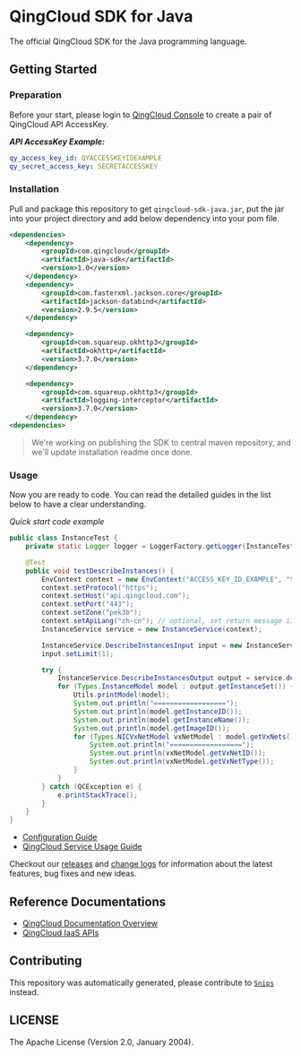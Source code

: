 # QingCloud SDK for Java



The official QingCloud SDK for the Java programming language.

## Getting Started

### Preparation

Before your start, please login to [QingCloud Console](https://console.qingcloud.com/access_keys/) to create a pair of QingCloud API AccessKey.

___API AccessKey Example:___

``` yaml
qy_access_key_id: QYACCESSKEYIDEXAMPLE
qy_secret_access_key: SECRETACCESSKEY
```

### Installation

Pull and package this repository to get `qingcloud-sdk-java.jar`, put the jar into your project directory and add below dependency into your pom file.

```xml
<dependencies>
    <dependency>
        <groupId>com.qingcloud</groupId>
        <artifactId>java-sdk</artifactId>
        <version>1.0</version>
    </dependency>
    <dependency>
        <groupId>com.fasterxml.jackson.core</groupId>
        <artifactId>jackson-databind</artifactId>
        <version>2.9.5</version>
    </dependency>

    <dependency>
        <groupId>com.squareup.okhttp3</groupId>
        <artifactId>okhttp</artifactId>
        <version>3.7.0</version>
    </dependency>

    <dependency>
        <groupId>com.squareup.okhttp3</groupId>
        <artifactId>logging-interceptor</artifactId>
        <version>3.7.0</version>
    </dependency>
<dependencies>
```

> We're working on publishing the SDK to central maven repository, and we'll update installation readme once done.

### Usage

Now you are ready to code. You can read the detailed guides in the list below to have a clear understanding.

*Quick start code example*

```java
public class InstanceTest {
    private static Logger logger = LoggerFactory.getLogger(InstanceTest.class);

    @Test
    public void testDescribeInstances() {
        EnvContext context = new EnvContext("ACCESS_KEY_ID_EXAMPLE", "SECRET_ACCESS_KEY_EXAMPLE");
        context.setProtocol("https");
        context.setHost("api.qingcloud.com");
        context.setPort("443");
        context.setZone("pek3b");
        context.setApiLang("zh-cn"); // optional, set return message i18n, default to us-en
        InstanceService service = new InstanceService(context);

        InstanceService.DescribeInstancesInput input = new InstanceService.DescribeInstancesInput();
        input.setLimit(1);

        try {
            InstanceService.DescribeInstancesOutput output = service.describeInstances(input);
            for (Types.InstanceModel model : output.getInstanceSet()) {
                Utils.printModel(model);
                System.out.println("==================");
                System.out.println(model.getInstanceID());
                System.out.println(model.getInstanceName());
                System.out.println(model.getImageID());
                for (Types.NICVxNetModel vxNetModel : model.getVxNets()) {
                    System.out.println("==================");
                    System.out.println(vxNetModel.getVxNetID());
                    System.out.println(vxNetModel.getVxNetType());
                }
            }
        } catch (QCException e) {
            e.printStackTrace();
        }
    }
}
```


- [Configuration Guide](docs/configuration.md)
- [QingCloud Service Usage Guide](docs/qingcloud_service_usage.md)

Checkout our [releases](https://github.com/yunify/qingcloud-sdk-java/releases) and [change logs](https://github.com/yunify/qingcloud-sdk-java/blob/master/CHANGELOGS) for information about the latest features, bug fixes and new ideas.

## Reference Documentations

- [QingCloud Documentation Overview](https://docs.qingcloud.com)
- [QingCloud IaaS APIs](https://docs.qingcloud.com/product/api/)

## Contributing

This repository was automatically generated, please contribute to [`Snips`](https://github.com/yunify/snips) instead.

## LICENSE

The Apache License (Version 2.0, January 2004).
